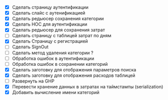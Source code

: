 - [x] Сделать страницу аутентификации
- [x] Сделать слайс с аутенификацией
- [x] Сделать редьюсер сохранения категории
- [x] Сделать HOC для аутентификации
- [x] Сделать редьюсер для сохранения затрат
- [ ] Сделать страницу с таблицей затрат по дням
- [x] Сделать Страницу с регистрацией
- [ ] Сделать SignOut
- [ ] Сделать метод удаления категории ?
- [ ] Обработка ошибок в аутентификации
- [ ] Обработка ошибок в сохранении категорий
- [x] Сделать заготовку для отображения параметров поиска
- [x] Сделать заготовку для отображения расходов таблицей
- [ ] Развернуть на GHP
- [x] Перевести хранение данных в затратах на таймстампы (serialization)
- [x] Добавить вычисление имени категорий
